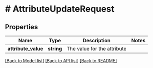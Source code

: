 # # AttributeUpdateRequest

## Properties

Name | Type | Description | Notes
------------ | ------------- | ------------- | -------------
**attribute_value** | **string** | The value for the attribute |

[[Back to Model list]](../../README.md#models) [[Back to API list]](../../README.md#endpoints) [[Back to README]](../../README.md)
